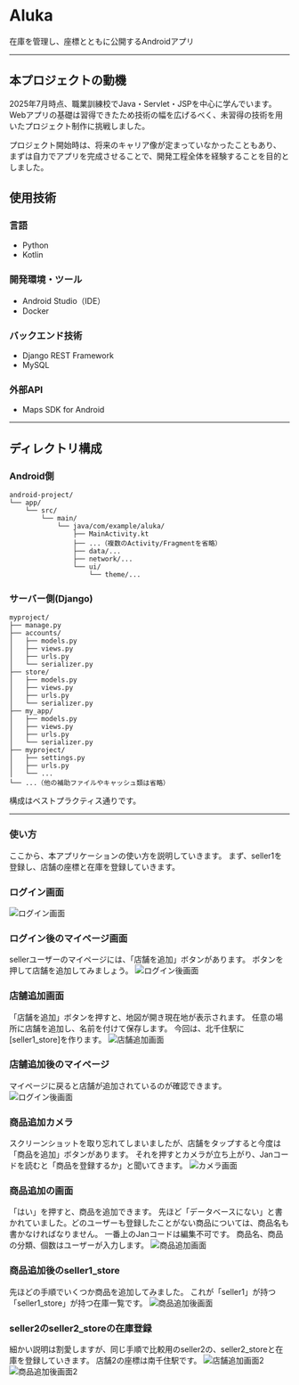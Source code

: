 # Aluka
在庫を管理し、座標とともに公開するAndroidアプリ
** **

## 本プロジェクトの動機

2025年7月時点、職業訓練校でJava・Servlet・JSPを中心に学んでいます。  
Webアプリの基礎は習得できたため技術の幅を広げるべく、未習得の技術を用いたプロジェクト制作に挑戦しました。

プロジェクト開始時は、将来のキャリア像が定まっていなかったこともあり、  
まずは自力でアプリを完成させることで、開発工程全体を経験することを目的としました。

## 使用技術

### 言語
- Python
- Kotlin

### 開発環境・ツール
- Android Studio（IDE）
- Docker

### バックエンド技術
- Django REST Framework
- MySQL

### 外部API
- Maps SDK for Android
** **

## ディレクトリ構成


### Android側
```
android-project/
└── app/
    └── src/
        └── main/
            └── java/com/example/aluka/
                ├── MainActivity.kt
                ├── ...（複数のActivity/Fragmentを省略）
                ├── data/...
                ├── network/...
                └── ui/
                    └── theme/...
```



### サーバー側(Django)
```
myproject/
├── manage.py
├── accounts/
│   ├── models.py
│   ├── views.py
│   ├── urls.py
│   └── serializer.py
├── store/
│   ├── models.py
│   ├── views.py
│   ├── urls.py
│   └── serializer.py
├── my_app/
│   ├── models.py
│   ├── views.py
│   ├── urls.py
│   └── serializer.py
├── myproject/
│   ├── settings.py
│   ├── urls.py
│   └── ...
└── ...（他の補助ファイルやキャッシュ類は省略）
```
構成はベストプラクティス通りです。
** **

### 使い方
ここから、本アプリケーションの使い方を説明していきます。
まず、seller1を登録し、店舗の座標と在庫を登録していきます。
### ログイン画面
![ログイン画面](https://github.com/Gulmium/FirstPortfolio/blob/master/Aluka/Android/seller1/02_login.png?raw=true)


### ログイン後のマイページ画面
sellerユーザーのマイページには、「店舗を追加」ボタンがあります。
ボタンを押して店舗を追加してみましょう。
![ログイン後画面](https://github.com/Gulmium/FirstPortfolio/blob/master/Aluka/Android/seller1/04_seller_activity.png?raw=true)


### 店舗追加画面
「店舗を追加」ボタンを押すと、地図が開き現在地が表示されます。
任意の場所に店舗を追加し、名前を付けて保存します。
今回は、北千住駅に[seller1_store]を作ります。
![店舗追加画面](https://github.com/Gulmium/FirstPortfolio/blob/master/Aluka/Android/seller1/06_add_store.png?raw=true)


### 店舗追加後のマイページ
マイページに戻ると店舗が追加されているのが確認できます。
![ログイン後画面](https://github.com/Gulmium/FirstPortfolio/blob/master/Aluka/Android/seller1/07_seller_activity.png?raw=true)


### 商品追加カメラ
スクリーンショットを取り忘れてしまいましたが、店舗をタップすると今度は「商品を追加」ボタンがあります。
それを押すとカメラが立ち上がり、Janコードを読むと「商品を登録するか」と聞いてきます。
![カメラ画面](https://github.com/Gulmium/FirstPortfolio/blob/master/Aluka/Android/seller1/09_camera.png?raw=true)


### 商品追加の画面
「はい」を押すと、商品を追加できます。
先ほど「データベースにない」と書かれていました。どのユーザーも登録したことがない商品については、商品名も書かなければなりません。
一番上のJanコードは編集不可です。
商品名、商品の分類、個数はユーザーが入力します。
![商品追加画面](https://github.com/Gulmium/FirstPortfolio/blob/master/Aluka/Android/seller1/11_add_stock.png?raw=true)


### 商品追加後のseller1_store
先ほどの手順でいくつか商品を追加してみました。
これが「seller1」が持つ「seller1_store」が持つ在庫一覧です。
![商品追加後画面](https://github.com/Gulmium/FirstPortfolio/blob/master/Aluka/Android/seller1/13_stock_list.png?raw=true)


### seller2のseller2_storeの在庫登録
細かい説明は割愛しますが、同じ手順で比較用のseller2の、seller2_storeと在庫を登録していきます。
店舗2の座標は南千住駅です。
![店舗追加画面2](https://github.com/Gulmium/FirstPortfolio/blob/master/Aluka/Android/seller2/14_add_store.png?raw=true)
![商品追加後画面2](https://github.com/Gulmium/FirstPortfolio/blob/master/Aluka/Android/seller2/15_stock_list.png?raw=true)
